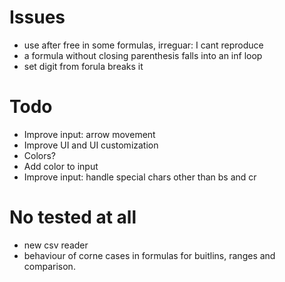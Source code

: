 # Issues
* use after free in some formulas, irreguar: I cant reproduce
* a formula without closing parenthesis falls into an inf loop
* set digit from forula breaks it

# Todo
* Improve input: arrow movement
* Improve UI and UI customization
* Colors?
* Add color to input
* Improve input: handle special chars other than bs and cr

# No tested at all
* new csv reader
* behaviour of corne cases in formulas for buitlins, 
    ranges and comparison.
